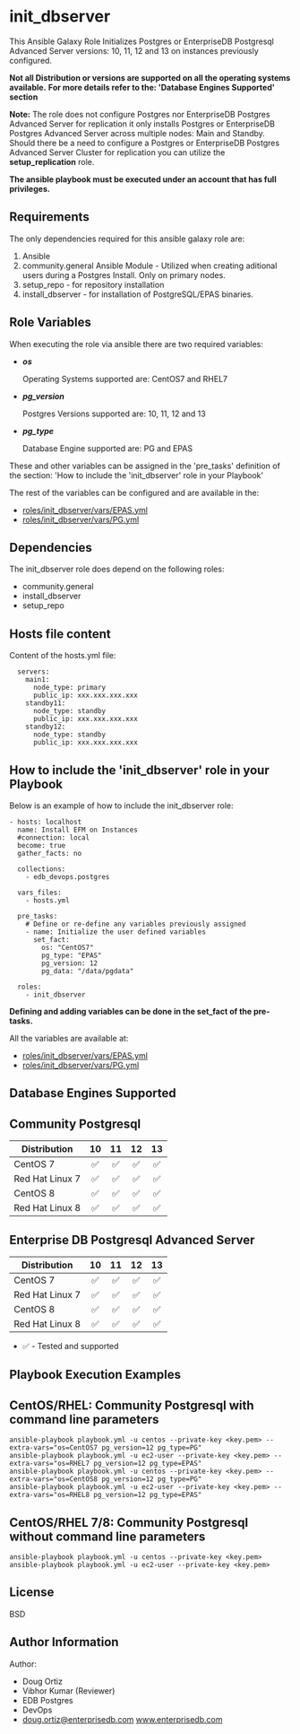init_dbserver
=========

This Ansible Galaxy Role Initializes Postgres or EnterpriseDB Postgresql Advanced Server versions: 10, 11, 12 and 13 on instances previously configured. 

**Not all Distribution or versions are supported on all the operating systems available.**
**For more details refer to the: 'Database Engines Supported' section**

**Note:**
The role does not configure Postgres nor EnterpriseDB Postgres Advanced Server for replication it only installs Postgres or EnterpriseDB Postgres Advanced Server across multiple nodes: Main and Standby.
Should there be a need to configure a Postgres or EnterpriseDB Postgres Advanced Server Cluster for replication you can utilize the **setup_replication** role.

**The ansible playbook must be executed under an account that has full privileges.**

Requirements
------------

The only dependencies required for this ansible galaxy role are:

1. Ansible
2. community.general Ansible Module - Utilized when creating aditional users during a Postgres Install. Only on primary nodes.
3. setup_repo - for repository installation
4. install_dbserver - for installation of PostgreSQL/EPAS binaries.


Role Variables
--------------

When executing the role via ansible there are two required variables:

* <strong> <em> os </em> </strong>

  Operating Systems supported are: CentOS7 and RHEL7

* <strong> <em> pg_version </em> </strong>

  Postgres Versions supported are: 10, 11, 12 and 13

* <strong> <em> pg_type </em> </strong>

  Database Engine supported are: PG and EPAS

These and other variables can be assigned in the 'pre_tasks' definition of the section: 'How to include the 'init_dbserver' role in your Playbook'



The rest of the variables can be configured and are available in the:
* [roles/init_dbserver/vars/EPAS.yml](./vars/EPAS.yml) 
* [roles/init_dbserver/vars/PG.yml](./vars/PG.yml) 



Dependencies
------------

The init_dbserver role does depend on the following roles:

* community.general
* install_dbserver
* setup_repo

Hosts file content
----------------

Content of the hosts.yml file:



      servers:
        main1:
          node_type: primary
          public_ip: xxx.xxx.xxx.xxx
        standby11:
          node_type: standby
          public_ip: xxx.xxx.xxx.xxx
        standby12:
          node_type: standby
          public_ip: xxx.xxx.xxx.xxx



How to include the 'init_dbserver' role in your Playbook
----------------

Below is an example of how to include the init_dbserver role:



    - hosts: localhost
      name: Install EFM on Instances
      #connection: local
      become: true
      gather_facts: no

      collections:
        - edb_devops.postgres

      vars_files:
        - hosts.yml
  
      pre_tasks:
        # Define or re-define any variables previously assigned
        - name: Initialize the user defined variables
          set_fact:
            os: "CentOS7"
            pg_type: "EPAS"
            pg_version: 12
            pg_data: "/data/pgdata"

      roles:
        - init_dbserver

**Defining and adding variables can be done in the set_fact of the pre-tasks.**

All the variables are available at:
- [roles/init_dbserver/vars/EPAS.yml](./vars/EPAS.yml) 
- [roles/init_dbserver/vars/PG.yml](./vars/PG.yml) 

Database Engines Supported
----------------

Community Postgresql
----------------

| Distribution | 10 | 11 | 12 | 13 |
| ------------------------- |:--:|:--:|:--:|:--:|
| CentOS 7 | :white_check_mark:| :white_check_mark:| :white_check_mark:|:white_check_mark:|
| Red Hat Linux 7 | :white_check_mark:| :white_check_mark:| :white_check_mark:|:white_check_mark:|
| CentOS 8 | :white_check_mark:| :white_check_mark:| :white_check_mark:|:white_check_mark:|
| Red Hat Linux 8 | :white_check_mark:| :white_check_mark:| :white_check_mark:|:white_check_mark:|

Enterprise DB Postgresql Advanced Server
----------------

| Distribution | 10 | 11 | 12 | 13 |
| ------------------------- |:--:|:--:|:--:|:--:|
| CentOS 7 | :white_check_mark:| :white_check_mark:| :white_check_mark:|:white_check_mark:|
| Red Hat Linux 7 | :white_check_mark:| :white_check_mark:| :white_check_mark:|:white_check_mark:|
| CentOS 8 | :white_check_mark:| :white_check_mark:| :white_check_mark:|:white_check_mark:|
| Red Hat Linux 8 | :white_check_mark:| :white_check_mark:| :white_check_mark:|:white_check_mark:|

- :white_check_mark: - Tested and supported




Playbook Execution Examples
----------------

CentOS/RHEL: Community Postgresql with command line parameters
----------------


    ansible-playbook playbook.yml -u centos --private-key <key.pem> --extra-vars="os=CentOS7 pg_version=12 pg_type=PG"
    ansible-playbook playbook.yml -u ec2-user --private-key <key.pem> --extra-vars="os=RHEL7 pg_version=12 pg_type=EPAS"
    ansible-playbook playbook.yml -u centos --private-key <key.pem> --extra-vars="os=CentOS8 pg_version=12 pg_type=PG"
    ansible-playbook playbook.yml -u ec2-user --private-key <key.pem> --extra-vars="os=RHEL8 pg_version=12 pg_type=EPAS"


CentOS/RHEL 7/8: Community Postgresql without command line parameters
----------------

    ansible-playbook playbook.yml -u centos --private-key <key.pem>
    ansible-playbook playbook.yml -u ec2-user --private-key <key.pem>



License
-------

BSD

Author Information
------------------
Author: 
* Doug Ortiz
* Vibhor Kumar (Reviewer)
* EDB Postgres 
* DevOps 
* doug.ortiz@enterprisedb.com www.enterprisedb.com
